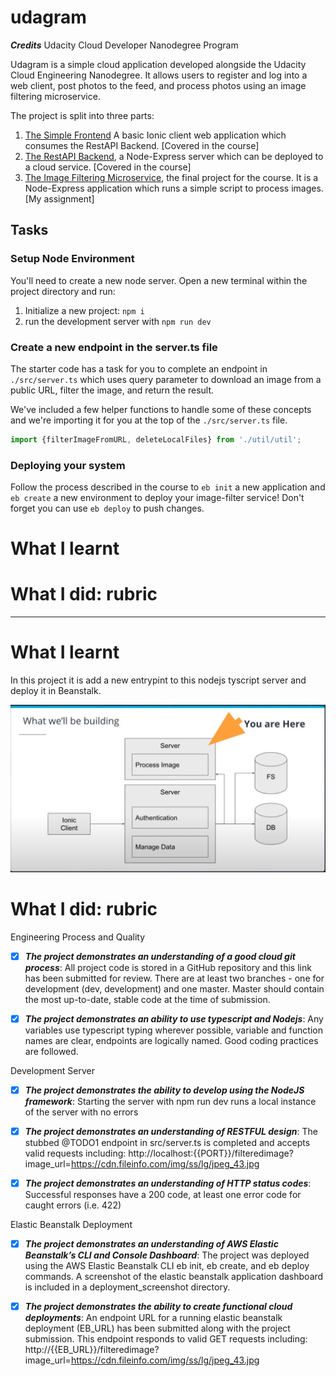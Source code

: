 # udagram

***Credits***
Udacity Cloud Developer Nanodegree Program

Udagram is a simple cloud application developed alongside the Udacity Cloud Engineering Nanodegree. It allows users to register and log into a web client, post photos to the feed, and process photos using an image filtering microservice.

The project is split into three parts:
1. [The Simple Frontend](https://github.com/udacity/cloud-developer/tree/master/course-02/exercises/udacity-c2-frontend)
A basic Ionic client web application which consumes the RestAPI Backend. [Covered in the course]
2. [The RestAPI Backend](https://github.com/udacity/cloud-developer/tree/master/course-02/exercises/udacity-c2-restapi), a Node-Express server which can be deployed to a cloud service. [Covered in the course]
3. [The Image Filtering Microservice](https://github.com/udacity/cloud-developer/tree/master/course-02/project/image-filter-starter-code), the final project for the course. It is a Node-Express application which runs a simple script to process images. [My assignment]

## Tasks

### Setup Node Environment

You'll need to create a new node server. Open a new terminal within the project directory and run:

1. Initialize a new project: `npm i`
2. run the development server with `npm run dev`

### Create a new endpoint in the server.ts file

The starter code has a task for you to complete an endpoint in `./src/server.ts` which uses query parameter to download an image from a public URL, filter the image, and return the result.

We've included a few helper functions to handle some of these concepts and we're importing it for you at the top of the `./src/server.ts`  file.

```typescript
import {filterImageFromURL, deleteLocalFiles} from './util/util';
```

### Deploying your system

Follow the process described in the course to `eb init` a new application and `eb create` a new environment to deploy your image-filter service! Don't forget you can use `eb deploy` to push changes.

# What I learnt 

# What I did: rubric

-------------

# What I learnt 

In this project it is add a new entrypint to this nodejs tyscript server and deploy it in Beanstalk.

![Arquitecture](https://github.com/mblazleon/udagram/blob/master/arq.png)

# What I did: rubric

Engineering Process and Quality

- [x] ***The project demonstrates an understanding of a good cloud git process***: All project code is stored in a GitHub repository and this link has been submitted for review. There are at least two branches - one for development (dev, development) and one master. Master should contain the most up-to-date, stable code at the time of submission.

- [x] ***The project demonstrates an ability to use typescript and Nodejs***: Any variables use typescript typing wherever possible, variable and function names are clear, endpoints are logically named. Good coding practices are followed.

Development Server

- [x] ***The project demonstrates the ability to develop using the NodeJS framework***: Starting the server with npm run dev runs a local instance of the server with no errors

- [x] ***The project demonstrates an understanding of RESTFUL design***: The stubbed @TODO1 endpoint in src/server.ts is completed and accepts valid requests including:
http://localhost:{{PORT}}/filteredimage?image_url=https://cdn.fileinfo.com/img/ss/lg/jpeg_43.jpg

- [x] ***The project demonstrates an understanding of HTTP status codes***: Successful responses have a 200 code, at least one error code for caught errors (i.e. 422)

Elastic Beanstalk Deployment

- [x] ***The project demonstrates an understanding of AWS Elastic Beanstalk’s CLI and Console Dashboard***: The project was deployed using the AWS Elastic Beanstalk CLI eb init, eb create, and eb deploy commands. A screenshot of the elastic beanstalk application dashboard is included in a deployment_screenshot directory.



- [x] ***The project demonstrates the ability to create functional cloud deployments***: An endpoint URL for a running elastic beanstalk deployment (EB_URL) has been submitted along with the project submission. This endpoint responds to valid GET requests including:
http://{{EB_URL}}/filteredimage?image_url=https://cdn.fileinfo.com/img/ss/lg/jpeg_43.jpg

